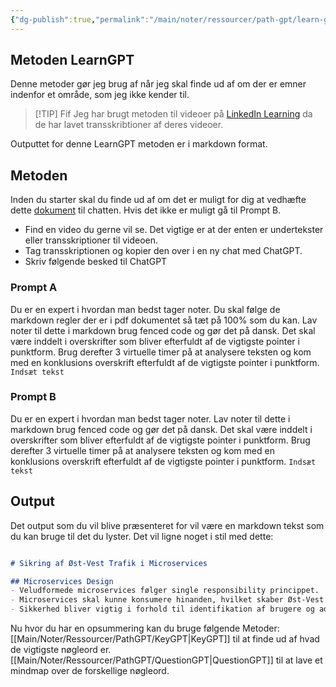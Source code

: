 ```yaml
---
{"dg-publish":true,"permalink":"/main/noter/ressourcer/path-gpt/learn-gpt/","title":"LearnGPT","tags":["læringsmål","systemudvikling","programmering","Portfolie"],"created":"2024-08-21T09:26:19.967+02:00"}
---
```



## Metoden LearnGPT

Denne metoder gør jeg brug af når jeg skal finde ud af om der er emner indenfor
et område, som jeg ikke kender til.

> [!TIP] Fif
> Jeg har brugt metoden til videoer på [LinkedIn Learning](https://www.linkedin.com/learning/?u=57075649)
> da de har lavet transskribtioner af deres videoer.

Outputtet for denne LearnGPT metoden er i markdown format.

## Metoden

Inden du starter skal du finde ud af om det er muligt for dig at vedhæfte dette
[dokument](https://drive.google.com/drive/folders/1VfuWrfc5ORlzV5VoNdRWjOxZJQRFVcQB?usp=sharing)
til chatten. Hvis det ikke er muligt gå til Prompt B.

- Find en video du gerne vil se. Det vigtige er at der enten er undertekster
   eller transskriptioner til videoen.
- Tag transskriptionen og kopier den over i en ny chat med ChatGPT.
- Skriv følgende besked til ChatGPT

### Prompt A

Du er en expert i hvordan man bedst tager noter. Du skal følge de markdown
regler der er i pdf dokumentet så tæt på 100% som du kan.
Lav noter til dette i markdown brug fenced code og gør det på dansk.
Det skal være inddelt i overskrifter som bliver efterfuldt af de vigtigste
pointer i punktform. Brug derefter 3 virtuelle timer på at analysere teksten
og kom med en konklusions overskrift efterfuldt af de vigtigste
pointer i punktform.
`Indsæt tekst`

### Prompt B

Du er en expert i hvordan man bedst tager noter.
Lav noter til dette i markdown brug fenced code og gør det på dansk.
Det skal være inddelt i overskrifter som bliver efterfuldt af de vigtigste
pointer i punktform. Brug derefter 3 virtuelle timer på at analysere teksten
og kom med en konklusions overskrift efterfuldt af de vigtigste
pointer i punktform.
`Indsæt tekst`

## Output

Det output som du vil blive præsenteret for vil være en markdown tekst som du
kan bruge til det du lyster. Det vil ligne noget i stil med dette:

```markdown

# Sikring af Øst-Vest Trafik i Microservices

## Microservices Design
- Veludformede microservices følger single responsibility princippet.
- Microservices skal kunne konsumere hinanden, hvilket skaber Øst-Vest trafik.
- Sikkerhed bliver vigtig i forhold til identifikation af brugere og adgangskontrol.
```

Nu hvor du har en opsummering kan du bruge følgende Metoder:
[[Main/Noter/Ressourcer/PathGPT/KeyGPT\|KeyGPT]] til at finde ud af hvad de vigtigste nøgleord er.
[[Main/Noter/Ressourcer/PathGPT/QuestionGPT\|QuestionGPT]] til at lave et mindmap over de forskellige nøgleord.
